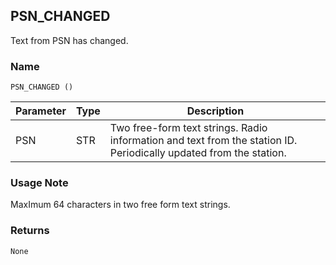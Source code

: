 ## PSN\_CHANGED

Text from PSN has changed.

### Name

`PSN_CHANGED ()`


| Parameter | Type | Description                                                                                                        |
| --------- | ---- | ------------------------------------------------------------------------------------------------------------------ |
| PSN       | STR  | Two free-form text strings. Radio information and text from the station ID. Periodically updated from the station. |


### Usage Note

MaxImum 64 characters in two free form text strings.


### Returns

`None`